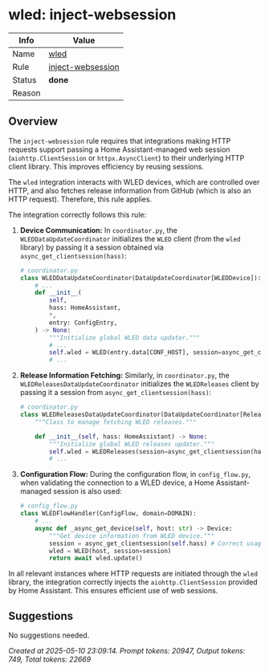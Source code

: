 # wled: inject-websession

| Info   | Value                                                                    |
|--------|--------------------------------------------------------------------------|
| Name   | [wled](https://www.home-assistant.io/integrations/wled/) |
| Rule   | [inject-websession](https://developers.home-assistant.io/docs/core/integration-quality-scale/rules/inject-websession)                                                     |
| Status | **done**                                                                 |
| Reason |                                                                          |

## Overview

The `inject-websession` rule requires that integrations making HTTP requests support passing a Home Assistant-managed web session (`aiohttp.ClientSession` or `httpx.AsyncClient`) to their underlying HTTP client library. This improves efficiency by reusing sessions.

The `wled` integration interacts with WLED devices, which are controlled over HTTP, and also fetches release information from GitHub (which is also an HTTP request). Therefore, this rule applies.

The integration correctly follows this rule:

1.  **Device Communication:**
    In `coordinator.py`, the `WLEDDataUpdateCoordinator` initializes the `WLED` client (from the `wled` library) by passing it a session obtained via `async_get_clientsession(hass)`:
    ```python
    # coordinator.py
    class WLEDDataUpdateCoordinator(DataUpdateCoordinator[WLEDDevice]):
        # ...
        def __init__(
            self,
            hass: HomeAssistant,
            *,
            entry: ConfigEntry,
        ) -> None:
            """Initialize global WLED data updater."""
            # ...
            self.wled = WLED(entry.data[CONF_HOST], session=async_get_clientsession(hass)) # Correct usage
            # ...
    ```

2.  **Release Information Fetching:**
    Similarly, in `coordinator.py`, the `WLEDReleasesDataUpdateCoordinator` initializes the `WLEDReleases` client by passing it a session from `async_get_clientsession(hass)`:
    ```python
    # coordinator.py
    class WLEDReleasesDataUpdateCoordinator(DataUpdateCoordinator[Releases]):
        """Class to manage fetching WLED releases."""

        def __init__(self, hass: HomeAssistant) -> None:
            """Initialize global WLED releases updater."""
            self.wled = WLEDReleases(session=async_get_clientsession(hass)) # Correct usage
            # ...
    ```

3.  **Configuration Flow:**
    During the configuration flow, in `config_flow.py`, when validating the connection to a WLED device, a Home Assistant-managed session is also used:
    ```python
    # config_flow.py
    class WLEDFlowHandler(ConfigFlow, domain=DOMAIN):
        # ...
        async def _async_get_device(self, host: str) -> Device:
            """Get device information from WLED device."""
            session = async_get_clientsession(self.hass) # Correct usage
            wled = WLED(host, session=session)
            return await wled.update()
    ```

In all relevant instances where HTTP requests are initiated through the `wled` library, the integration correctly injects the `aiohttp.ClientSession` provided by Home Assistant. This ensures efficient use of web sessions.

## Suggestions

No suggestions needed.

_Created at 2025-05-10 23:09:14. Prompt tokens: 20947, Output tokens: 749, Total tokens: 22669_
